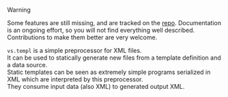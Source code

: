 > [!WARNING]  
> Some features are still missing, and are tracked on the [repo](https://github.com/lazy-eggplant/vs.templ).
> Documentation is an ongoing effort, so you will not find everything well described.  
> Contributions to make them better are very welcome.

`vs.templ` is a simple preprocessor for XML files.  
It can be used to statically generate new files from a template definition and a data source.  
Static templates can be seen as extremely simple programs serialized in XML which are interpreted by this preprocessor.  
They consume input data (also XML) to generated output XML.
